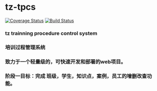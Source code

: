 # tz-tpcs
[![Coverage Status](https://coveralls.io/repos/usedtolove/tz-tpcs/badge.svg)](https://coveralls.io/r/usedtolove/tz-tpcs)
[![Build Status](https://travis-ci.org/usedtolove/tz-tpcs.svg?branch=master)](https://travis-ci.org/usedtolove/tz-tpcs)
### tz trainning procedure control system
### 培训过程管理系统

### 致力于一个轻量级的，可快速开发和部署的web项目。
### 阶段一目标：完成 班级，学生，知识点，案例，员工的增删改查功能。
